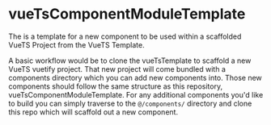 # vueTsComponentModuleTemplate
The is a template for a new component to be used within a scaffolded VueTS Project from the VueTS Template.

A basic workflow would be to clone the vueTsTemplate to scaffold a new VueTS vuetify project. That new project will come bundled with a components directory which you can add new components into. Those new components should follow the same structure as this repository, vueTsComponentModuleTemplate. For any additional components you'd like to build you can simply traverse to the `@/components/` directory and clone this repo which will scaffold out a new component.
